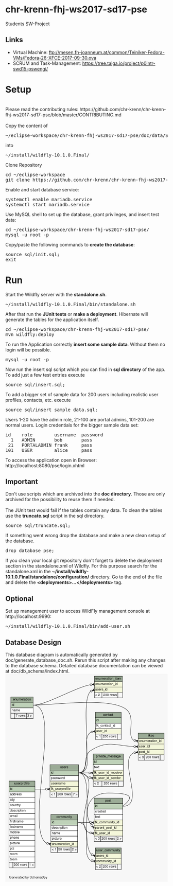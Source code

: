 # chr-krenn-fhj-ws2017-sd17-pse
Students SW-Project

## Links
* Virtual Machine: ftp://mesen.fh-joanneum.at/common/Teiniker-Fedora-VMs/Fedora-26-XFCE-2017-09-30.ova
* SCRUM and Task-Management: https://tree.taiga.io/project/p0intr-swd15-pswengi/

# Setup
<br/>
Please read the contributing rules: https://github.com/chr-krenn/chr-krenn-fhj-ws2017-sd17-pse/blob/master/CONTRIBUTING.md
<br/><br/>
Copy the content of 
<pre>~/eclipse-workspace/chr-krenn-fhj-ws2017-sd17-pse/doc/data/SETUP_WILDFLY/</pre>
into 
<pre>~/install/wildfly-10.1.0.Final/</pre>

Clone Repository
<pre>
cd ~/eclipse-workspace
git clone https://github.com/chr-krenn/chr-krenn-fhj-ws2017-sd17-pse
</pre>
Enable and start database service:
<pre>
systemctl enable mariadb.service
systemctl start mariadb.service
</pre>
Use MySQL shell to set up the database, grant privileges, and insert test data:
<pre>
cd ~/eclipse-workspace/chr-krenn-fhj-ws2017-sd17-pse/
mysql -u root -p
</pre>
Copy/paste the following commands to __create the database__:
<pre>
source sql/init.sql;
exit
</pre>

# Run
Start the Wildfly server with the __standalone.sh__.
<pre>
~/install/wildfly-10.1.0.Final/bin/standalone.sh
</pre>
After that run the __JUnit tests__ or __make a deployment__. Hibernate will generate the tables for the application itself.
<pre>
cd ~/eclipse-workspace/chr-krenn-fhj-ws2017-sd17-pse/
mvn wildfly:deploy
</pre>
To run the Application correctly __insert some sample data__. Without them no login will be possible.
<pre>
mysql -u root -p
</pre>
Now run the insert sql script which you can find in __sql directory__ of the app. To add just a few test entries execute
<pre>
source sql/insert.sql;
</pre>
To add a bigger set of sample data for 200 users including realistic user profiles, contacts, etc. execute
<pre>
source sql/insert_sample_data.sql;
</pre>
Users 1-20 have the admin role, 21-100 are portal admins, 101-200 are normal users.
Login credentials for the bigger sample data set:
<pre>
id    role        username  password
  1   ADMIN       bob       pass
 21   PORTALADMIN frank     pass
101   USER        alice     pass
</pre>

To access the application open in Browser: http://localhost:8080/pse/login.xhtml

## Important
Don't use scripts which are archived into the __doc directory__. Those are only archived for the possibility to reuse them if needed. <br/><br/>
The JUnit test would fail if the tables contain any data. To clean the tables use the __truncate.sql__ script in the sql directory. 
<pre>source sql/truncate.sql;</pre>
If something went wrong drop the database and make a new clean setup of the database. 
<pre>drop database pse;</pre>
If you clean your local git repository don't forget to delete the deployment section in the standalone.xml of Wildfly. For this purpose search for the standalone.xml in the __~/install/wildfly-10.1.0.Final/standalone/configuration/__ directory. Go to the end of the file and delete the __\<deployments\>...\<\/deployments\>__ tag.

## Optional
Set up management user to access WildFly management console at http://localhost:9990:
<pre>
~/install/wildfly-10.1.0.Final/bin/add-user.sh
</pre>

## Database Design
This database diagram is automatically generated by doc/generate_database_doc.sh. Rerun this script after making any changes to the database schema. Detailed database documentation can be viewed at doc/db_schema/index.html.
![Database Schema](doc/relationships.real.large.png)
